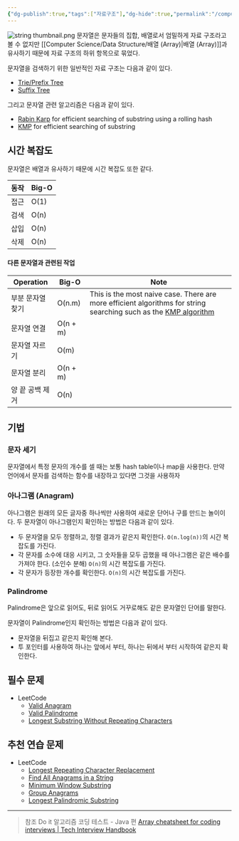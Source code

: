 ```yaml
---
{"dg-publish":true,"tags":["자료구조"],"dg-hide":true,"permalink":"/computer-science/data-structure/string/","hide":true,"dgPassFrontmatter":true,"noteIcon":""}
---
```


![string thumbnail.png](/img/user/Computer%20Science/Data%20Structure/string%20thumbnail.png)
문자열은 문자들의 집합, 배열로서 엄밀하게 자료 구조라고 볼 수 없지만 [[Computer Science/Data Structure/배열 (Array)\|배열 (Array)]]과 유사하기 때문에 자료 구조의 하위 항목으로 묶었다.

문자열을 검색하기 위한 일반적인 자료 구조는 다음과 같이 있다.  
- [Trie/Prefix Tree](https://en.wikipedia.org/wiki/Trie)
- [Suffix Tree](https://en.wikipedia.org/wiki/Suffix_tree) 

그리고 문자열 관련 알고리즘은 다음과 같이 있다.
- [Rabin Karp](https://en.wikipedia.org/wiki/Rabin%E2%80%93Karp_algorithm) for efficient searching of substring using a rolling hash
- [KMP](https://en.wikipedia.org/wiki/Knuth%E2%80%93Morris%E2%80%93Pratt_algorithm) for efficient searching of substring

## 시간 복잡도
문자열은 배열과 유사하기 때문에 시간 복잡도 또한 같다.  

|동작|Big-O|
|---|---|
|접근|O(1)|
|검색|O(n)|
|삽입|O(n)|
|삭제|O(n)|

#### 다른 문자열과 관련된 작업

|Operation|Big-O|Note|
|---|---|---|
|부분 문자열 찾기|O(n.m)|This is the most naive case. There are more efficient algorithms for string searching such as the [KMP algorithm](https://en.wikipedia.org/wiki/Knuth%E2%80%93Morris%E2%80%93Pratt_algorithm)|
|문자열 연결|O(n + m)||
|문자열 자르기|O(m)||
|문자열 분리|O(n + m)||
|양 끝 공백 제거|O(n)||

## 기법

### 문자 세기

문자열에서 특정 문자의 개수를 셀 때는 보통 hash table이나 map을 사용한다. 만약 언어에서 문자를 검색하는 함수를 내장하고 있다면 그것을 사용하자

### 아나그램 (Anagram) 

아나그램은 원래의 모든 글자중 하나씩만 사용하여 새로운 단어나 구를 만드는 놀이이다.
두 문자열이 아나그램인지 확인하는 방법은 다음과 같이 있다.

- 두 문자열을 모두 정렬하고, 정렬 결과가 같은지 확인한다. `O(n.log(n))`의 시간 복잡도를 가진다.
- 각 문자를 소수에 대응 시키고, 그 숫자들을 모두 곱했을 때 아나그램은 같은 배수를 가져야 한다. (소인수 분해) `O(n)`의 시간 복잡도를 가진다.
- 각 문자가 등장한 개수를 확인한다. `O(n)`의 시간 복잡도를 가진다.

### Palindrome

Palindrome은 앞으로 읽어도, 뒤로 읽어도 거꾸로해도 같은 문자열인 단어를 말한다.

문자열이 Palindrome인지 확인하는 방법은 다음과 같이 있다.

- 문자열을 뒤집고 같은지 확인해 본다.
- 투 포인터를 사용하여 하나는 앞에서 부터, 하나는 뒤에서 부터 시작하여 같은지 확인한다.

## 필수 문제

- LeetCode
    - [Valid Anagram](https://leetcode.com/problems/valid-anagram)
    - [Valid Palindrome](https://leetcode.com/problems/valid-palindrome/)
    - [Longest Substring Without Repeating Characters](https://leetcode.com/problems/longest-substring-without-repeating-characters/)

## 추천 연습 문제

- LeetCode
    - [Longest Repeating Character Replacement](https://leetcode.com/problems/longest-repeating-character-replacement/)
    - [Find All Anagrams in a String](https://leetcode.com/problems/find-all-anagrams-in-a-string)
    - [Minimum Window Substring](https://leetcode.com/problems/minimum-window-substring/description/)
    - [Group Anagrams](https://leetcode.com/problems/group-anagrams/)
    - [Longest Palindromic Substring](https://leetcode.com/problems/longest-palindromic-substring/)

---
> 참조
> Do it 알고리즘 코딩 테스트 - Java 편
> [Array cheatsheet for coding interviews | Tech Interview Handbook](https://www.techinterviewhandbook.org/algorithms/array/)